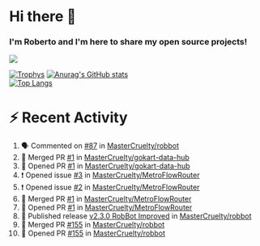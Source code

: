 # Hi there 👋
### I'm Roberto and I'm here to share my open source projects!

<img src="https://komarev.com/ghpvc/?username=mastercruelty&label=Profile views&color=0e75b6"><br>

[![Trophys](https://github-profile-trophy.vercel.app/?username=mastercruelty)](https://github.com/ryo-ma/github-profile-trophy)
[![Anurag's GitHub stats](https://github-readme-stats.vercel.app/api?username=mastercruelty&show_icons=true&theme=tokyonight)](https://github.com/anuraghazra/github-readme-stats)<br>
[![Top Langs](https://github-readme-stats.vercel.app/api/top-langs/?username=mastercruelty&langs_count=10&hide=jupyter%20notebook&exclude_repo=Alarm-project&layout=compact&theme=tokyonight)](https://github.com/anuraghazra/github-readme-stats)

# :zap: Recent Activity
<!--START_SECTION:activity-->
1. 🗣 Commented on [#87](https://github.com/MasterCruelty/robbot/issues/87#issuecomment-1819917402) in [MasterCruelty/robbot](https://github.com/MasterCruelty/robbot)
2. 🎉 Merged PR [#1](https://github.com/MasterCruelty/gokart-data-hub/pull/1) in [MasterCruelty/gokart-data-hub](https://github.com/MasterCruelty/gokart-data-hub)
3. 💪 Opened PR [#1](https://github.com/MasterCruelty/gokart-data-hub/pull/1) in [MasterCruelty/gokart-data-hub](https://github.com/MasterCruelty/gokart-data-hub)
4. ❗ Opened issue [#3](https://github.com/MasterCruelty/MetroFlowRouter/issues/3) in [MasterCruelty/MetroFlowRouter](https://github.com/MasterCruelty/MetroFlowRouter)
5. ❗ Opened issue [#2](https://github.com/MasterCruelty/MetroFlowRouter/issues/2) in [MasterCruelty/MetroFlowRouter](https://github.com/MasterCruelty/MetroFlowRouter)
6. 🎉 Merged PR [#1](https://github.com/MasterCruelty/MetroFlowRouter/pull/1) in [MasterCruelty/MetroFlowRouter](https://github.com/MasterCruelty/MetroFlowRouter)
7. 💪 Opened PR [#1](https://github.com/MasterCruelty/MetroFlowRouter/pull/1) in [MasterCruelty/MetroFlowRouter](https://github.com/MasterCruelty/MetroFlowRouter)
8. 🚀 Published release [v2.3.0 RobBot Improved](https://github.com/MasterCruelty/robbot/releases/tag/v2.3.0) in [MasterCruelty/robbot](https://github.com/MasterCruelty/robbot)
9. 🎉 Merged PR [#155](https://github.com/MasterCruelty/robbot/pull/155) in [MasterCruelty/robbot](https://github.com/MasterCruelty/robbot)
10. 💪 Opened PR [#155](https://github.com/MasterCruelty/robbot/pull/155) in [MasterCruelty/robbot](https://github.com/MasterCruelty/robbot)
<!--END_SECTION:activity-->

